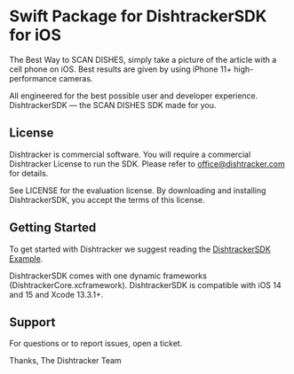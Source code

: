 Swift Package for DishtrackerSDK for iOS
==================================

The Best Way to SCAN DISHES, simply take a picture of the article with a cell phone on iOS. 
Best results are given by using iPhone 11+ high-performance cameras.

All engineered for the best possible user and developer experience. 
DishtrackerSDK — the SCAN DISHES SDK made for you.

## License

Dishtracker is commercial software.
You will require a commercial Dishtracker License to run the SDK. 
Please refer to office@dishtracker.com for details.

See LICENSE for the evaluation license. By downloading and installing DishtrackerSDK, you accept the terms of this license.

## Getting Started

To get started with Dishtracker we suggest reading the [DishtrackerSDK Example](https://github.com/MoonVision/ZeroQDishtrackerSDKiOSExample).

DishtrackerSDK comes with one dynamic frameworks (DishtrackerCore.xcframework).
DishtrackerSDK is compatible with iOS 14 and 15 and Xcode 13.3.1+.

## Support

For questions or to report issues, open a ticket.

Thanks,
The Dishtracker Team
